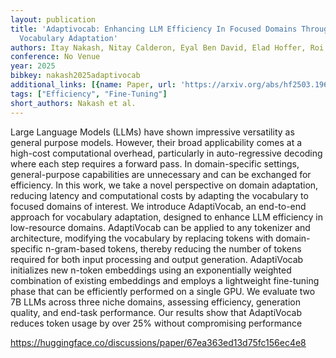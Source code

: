 ```yaml
---
layout: publication
title: 'Adaptivocab: Enhancing LLM Efficiency In Focused Domains Through Lightweight
  Vocabulary Adaptation'
authors: Itay Nakash, Nitay Calderon, Eyal Ben David, Elad Hoffer, Roi Reichart
conference: No Venue
year: 2025
bibkey: nakash2025adaptivocab
additional_links: [{name: Paper, url: 'https://arxiv.org/abs/hf2503.19693'}]
tags: ["Efficiency", "Fine-Tuning"]
short_authors: Nakash et al.
---
```

Large Language Models (LLMs) have shown impressive versatility as general purpose models. However, their broad applicability comes at a high-cost computational overhead, particularly in auto-regressive decoding where each step requires a forward pass. In domain-specific settings, general-purpose capabilities are unnecessary and can be exchanged for efficiency. In this work, we take a novel perspective on domain adaptation, reducing latency and computational costs by adapting the vocabulary to focused domains of interest. We introduce AdaptiVocab, an end-to-end approach for vocabulary adaptation, designed to enhance LLM efficiency in low-resource domains. AdaptiVocab can be applied to any tokenizer and architecture, modifying the vocabulary by replacing tokens with domain-specific n-gram-based tokens, thereby reducing the number of tokens required for both input processing and output generation. AdaptiVocab initializes new n-token embeddings using an exponentially weighted combination of existing embeddings and employs a lightweight fine-tuning phase that can be efficiently performed on a single GPU. We evaluate two 7B LLMs across three niche domains, assessing efficiency, generation quality, and end-task performance. Our results show that AdaptiVocab reduces token usage by over 25% without compromising performance

https://huggingface.co/discussions/paper/67ea363ed13d75fc156ec4e8
